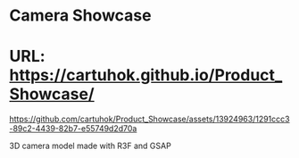 # Camera Showcase

# URL: https://cartuhok.github.io/Product_Showcase/


https://github.com/cartuhok/Product_Showcase/assets/13924963/1291ccc3-89c2-4439-82b7-e55749d2d70a



3D camera model made with R3F and GSAP 

